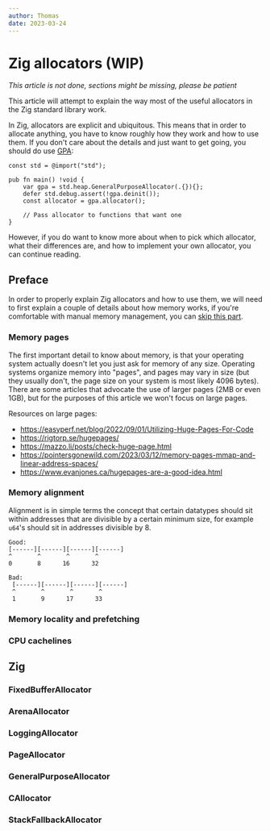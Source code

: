 ```yaml
---
author: Thomas
date: 2023-03-24
---
```


# Zig allocators (WIP)

_This article is not done, sections might be missing, please be patient_

This article will attempt to explain the way most of the useful allocators in
the Zig standard library work.

In Zig, allocators are explicit and ubiquitous. This means that in order to
allocate anything, you have to know roughly how they work and how to use them.
If you don't care about the details and just want to get going, you should do
use [GPA](#generalpurposeallocator):

```zig
const std = @import("std");

pub fn main() !void {
	var gpa = std.heap.GeneralPurposeAllocator(.{}){};
	defer std.debug.assert(!gpa.deinit());
	const allocator = gpa.allocator();

	// Pass allocator to functions that want one
}
```

However, if you do want to know more about when to pick which allocator, what
their differences are, and how to implement your own allocator, you can continue
reading.

## Preface

In order to properly explain Zig allocators and how to use them, we will need to
first explain a couple of details about how memory works, if you're comfortable
with manual memory management, you can [skip this part](#zig).

### Memory pages

The first important detail to know about memory, is that your operating system
actually doesn't let you just ask for memory of any size. Operating systems
organize memory into "pages", and pages may vary in size (but they usually
don't, the page size on your system is most likely 4096 bytes). There are some
articles that advocate the use of larger pages (2MB or even 1GB), but for the
purposes of this article we won't focus on large pages.

Resources on large pages:

- https://easyperf.net/blog/2022/09/01/Utilizing-Huge-Pages-For-Code
- https://rigtorp.se/hugepages/
- https://mazzo.li/posts/check-huge-page.html
- https://pointersgonewild.com/2023/03/12/memory-pages-mmap-and-linear-address-spaces/
- https://www.evanjones.ca/hugepages-are-a-good-idea.html

### Memory alignment

Alignment is in simple terms the concept that certain datatypes should sit
within addresses that are divisible by a certain minimum size, for example
`u64`'s should sit in addresses divisible by 8.

```
Good:
[------][------][------][------]
^       ^       ^       ^
0       8      16      32

Bad:
 [------][------][------][------]
 ^       ^       ^       ^
 1       9      17      33
```

### Memory locality and prefetching

### CPU cachelines

## Zig

### FixedBufferAllocator

### ArenaAllocator

### LoggingAllocator

### PageAllocator

### GeneralPurposeAllocator

### CAllocator

### StackFallbackAllocator
